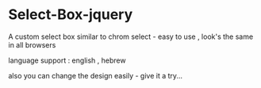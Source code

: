 # Select-Box-jquery
A custom select box similar to chrom select - easy to use  , look's the same in all browsers

language support : english , hebrew

also you can change the design easily - give it a try...


